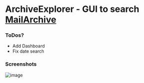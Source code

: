 # ArchiveExplorer - GUI to search [MailArchive](https://github.com/RobinWeitzel/MailArchiver)

### ToDos?
* Add Dashboard
* Fix date search

### Screenshots
![image](https://user-images.githubusercontent.com/12135433/56740358-78fc1180-6779-11e9-852e-7615f31c489c.png)
